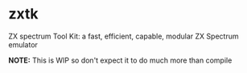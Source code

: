 # zxtk
ZX spectrum Tool Kit: a fast, efficient, capable, modular ZX Spectrum emulator

**NOTE:** This is WIP so don't expect it to do much more than compile
